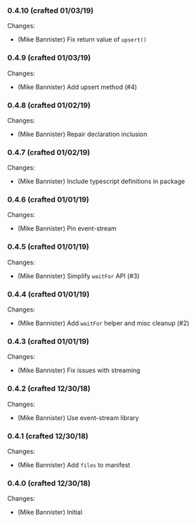 ### 0.4.10 (crafted 01/03/19)

Changes:

  * (Mike Bannister) Fix return value of `upsert()`

### 0.4.9 (crafted 01/03/19)

Changes:

  * (Mike Bannister) Add upsert method (#4)

### 0.4.8 (crafted 01/02/19)

Changes:

  * (Mike Bannister) Repair declaration inclusion

### 0.4.7 (crafted 01/02/19)

Changes:

  * (Mike Bannister) Include typescript definitions in package

### 0.4.6 (crafted 01/01/19)

Changes:

  * (Mike Bannister) Pin event-stream

### 0.4.5 (crafted 01/01/19)

Changes:

  * (Mike Bannister) Simplify `waitFor` API (#3)

### 0.4.4 (crafted 01/01/19)

Changes:

  * (Mike Bannister) Add `waitFor` helper and misc cleanup (#2)

### 0.4.3 (crafted 01/01/19)

Changes:

  * (Mike Bannister) Fix issues with streaming

### 0.4.2 (crafted 12/30/18)

Changes:

  * (Mike Bannister) Use event-stream library

### 0.4.1 (crafted 12/30/18)

Changes:

  * (Mike Bannister) Add `files` to manifest

### 0.4.0 (crafted 12/30/18)

Changes:

  * (Mike Bannister) Initial
